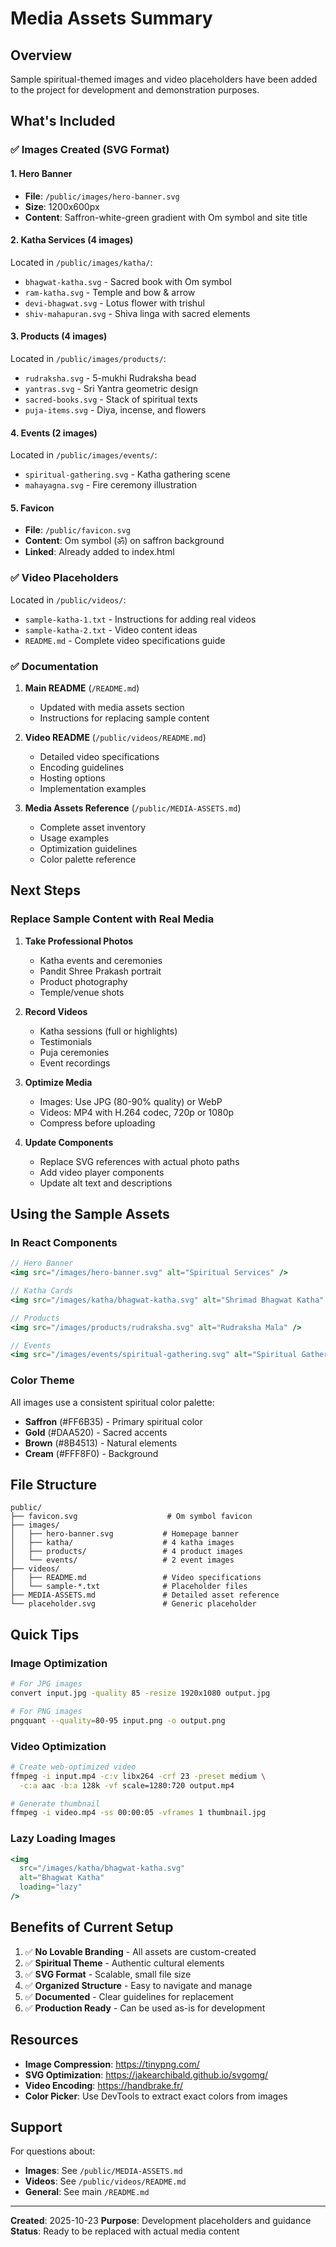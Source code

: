 # Media Assets Summary

## Overview

Sample spiritual-themed images and video placeholders have been added to the project for development and demonstration purposes.

## What's Included

### ✅ Images Created (SVG Format)

#### 1. Hero Banner
- **File**: `/public/images/hero-banner.svg`
- **Size**: 1200x600px
- **Content**: Saffron-white-green gradient with Om symbol and site title

#### 2. Katha Services (4 images)
Located in `/public/images/katha/`:
- `bhagwat-katha.svg` - Sacred book with Om symbol
- `ram-katha.svg` - Temple and bow & arrow
- `devi-bhagwat.svg` - Lotus flower with trishul
- `shiv-mahapuran.svg` - Shiva linga with sacred elements

#### 3. Products (4 images)
Located in `/public/images/products/`:
- `rudraksha.svg` - 5-mukhi Rudraksha bead
- `yantras.svg` - Sri Yantra geometric design
- `sacred-books.svg` - Stack of spiritual texts
- `puja-items.svg` - Diya, incense, and flowers

#### 4. Events (2 images)
Located in `/public/images/events/`:
- `spiritual-gathering.svg` - Katha gathering scene
- `mahayagna.svg` - Fire ceremony illustration

#### 5. Favicon
- **File**: `/public/favicon.svg`
- **Content**: Om symbol (ॐ) on saffron background
- **Linked**: Already added to index.html

### ✅ Video Placeholders

Located in `/public/videos/`:
- `sample-katha-1.txt` - Instructions for adding real videos
- `sample-katha-2.txt` - Video content ideas
- `README.md` - Complete video specifications guide

### ✅ Documentation

1. **Main README** (`/README.md`)
   - Updated with media assets section
   - Instructions for replacing sample content

2. **Video README** (`/public/videos/README.md`)
   - Detailed video specifications
   - Encoding guidelines
   - Hosting options
   - Implementation examples

3. **Media Assets Reference** (`/public/MEDIA-ASSETS.md`)
   - Complete asset inventory
   - Usage examples
   - Optimization guidelines
   - Color palette reference

## Next Steps

### Replace Sample Content with Real Media

1. **Take Professional Photos**
   - Katha events and ceremonies
   - Pandit Shree Prakash portrait
   - Product photography
   - Temple/venue shots

2. **Record Videos**
   - Katha sessions (full or highlights)
   - Testimonials
   - Puja ceremonies
   - Event recordings

3. **Optimize Media**
   - Images: Use JPG (80-90% quality) or WebP
   - Videos: MP4 with H.264 codec, 720p or 1080p
   - Compress before uploading

4. **Update Components**
   - Replace SVG references with actual photo paths
   - Add video player components
   - Update alt text and descriptions

## Using the Sample Assets

### In React Components

```jsx
// Hero Banner
<img src="/images/hero-banner.svg" alt="Spiritual Services" />

// Katha Cards
<img src="/images/katha/bhagwat-katha.svg" alt="Shrimad Bhagwat Katha" />

// Products
<img src="/images/products/rudraksha.svg" alt="Rudraksha Mala" />

// Events
<img src="/images/events/spiritual-gathering.svg" alt="Spiritual Gathering" />
```

### Color Theme

All images use a consistent spiritual color palette:
- **Saffron** (#FF6B35) - Primary spiritual color
- **Gold** (#DAA520) - Sacred accents
- **Brown** (#8B4513) - Natural elements
- **Cream** (#FFF8F0) - Background

## File Structure

```
public/
├── favicon.svg                    # Om symbol favicon
├── images/
│   ├── hero-banner.svg           # Homepage banner
│   ├── katha/                    # 4 katha images
│   ├── products/                 # 4 product images
│   └── events/                   # 2 event images
├── videos/
│   ├── README.md                 # Video specifications
│   └── sample-*.txt              # Placeholder files
├── MEDIA-ASSETS.md               # Detailed asset reference
└── placeholder.svg               # Generic placeholder
```

## Quick Tips

### Image Optimization
```bash
# For JPG images
convert input.jpg -quality 85 -resize 1920x1080 output.jpg

# For PNG images
pngquant --quality=80-95 input.png -o output.png
```

### Video Optimization
```bash
# Create web-optimized video
ffmpeg -i input.mp4 -c:v libx264 -crf 23 -preset medium \
  -c:a aac -b:a 128k -vf scale=1280:720 output.mp4

# Generate thumbnail
ffmpeg -i video.mp4 -ss 00:00:05 -vframes 1 thumbnail.jpg
```

### Lazy Loading Images
```jsx
<img
  src="/images/katha/bhagwat-katha.svg"
  alt="Bhagwat Katha"
  loading="lazy"
/>
```

## Benefits of Current Setup

1. ✅ **No Lovable Branding** - All assets are custom-created
2. ✅ **Spiritual Theme** - Authentic cultural elements
3. ✅ **SVG Format** - Scalable, small file size
4. ✅ **Organized Structure** - Easy to navigate and manage
5. ✅ **Documented** - Clear guidelines for replacement
6. ✅ **Production Ready** - Can be used as-is for development

## Resources

- **Image Compression**: https://tinypng.com/
- **SVG Optimization**: https://jakearchibald.github.io/svgomg/
- **Video Encoding**: https://handbrake.fr/
- **Color Picker**: Use DevTools to extract exact colors from images

## Support

For questions about:
- **Images**: See `/public/MEDIA-ASSETS.md`
- **Videos**: See `/public/videos/README.md`
- **General**: See main `/README.md`

---

**Created**: 2025-10-23
**Purpose**: Development placeholders and guidance
**Status**: Ready to be replaced with actual media content

